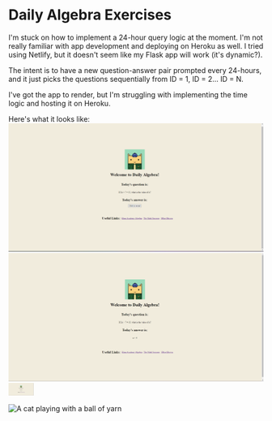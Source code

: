 # Daily Algebra Exercises
I'm stuck on how to implement a 24-hour query logic at the moment. I'm not really familiar with app development and deploying on Heroku as well. I tried using Netlify, but it doesn't seem like my Flask app will work (it's dynamic?).

The intent is to have a new question-answer pair prompted every 24-hours, and it just picks the questions sequentially from ID = 1, ID = 2... ID = N.

I've got the app to render, but I'm struggling with implementing the time logic and hosting it on Heroku.

Here's what it looks like:
![Hidden Answer](static/images/demo1.png)
![Revealed Answer](static/images/demo2.png)
<img src="./static/images/demo1.png" alt="alt text" width="50">

![A cat playing with a ball of yarn](https://media.giphy.com/media/GeimqsH0TLDt4tScGw/giphy-downsized.gif)
